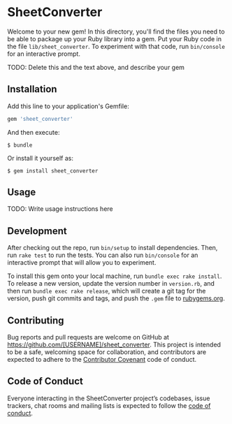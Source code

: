 # SheetConverter

Welcome to your new gem! In this directory, you'll find the files you need to be able to package up your Ruby library into a gem. Put your Ruby code in the file `lib/sheet_converter`. To experiment with that code, run `bin/console` for an interactive prompt.

TODO: Delete this and the text above, and describe your gem

## Installation

Add this line to your application's Gemfile:

```ruby
gem 'sheet_converter'
```

And then execute:

    $ bundle

Or install it yourself as:

    $ gem install sheet_converter

## Usage

TODO: Write usage instructions here

## Development

After checking out the repo, run `bin/setup` to install dependencies. Then, run `rake test` to run the tests. You can also run `bin/console` for an interactive prompt that will allow you to experiment.

To install this gem onto your local machine, run `bundle exec rake install`. To release a new version, update the version number in `version.rb`, and then run `bundle exec rake release`, which will create a git tag for the version, push git commits and tags, and push the `.gem` file to [rubygems.org](https://rubygems.org).

## Contributing

Bug reports and pull requests are welcome on GitHub at https://github.com/[USERNAME]/sheet_converter. This project is intended to be a safe, welcoming space for collaboration, and contributors are expected to adhere to the [Contributor Covenant](http://contributor-covenant.org) code of conduct.

## Code of Conduct

Everyone interacting in the SheetConverter project’s codebases, issue trackers, chat rooms and mailing lists is expected to follow the [code of conduct](https://github.com/[USERNAME]/sheet_converter/blob/master/CODE_OF_CONDUCT.md).
